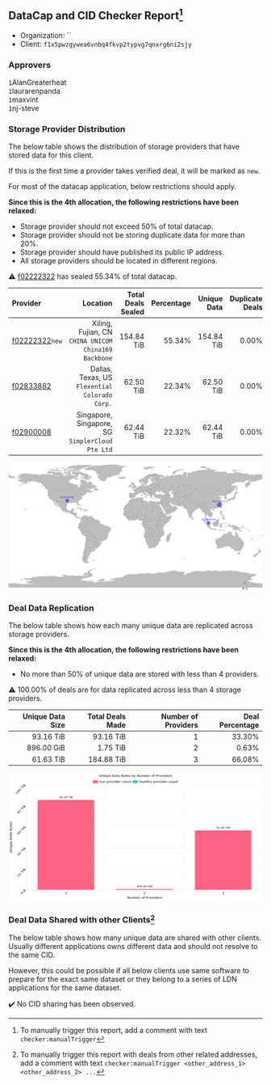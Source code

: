 ## DataCap and CID Checker Report[^1]
 - Organization: ``
 - Client: `f1x5pwzgywea6vnbq4fkvp2typvg7qnxrg6ni2sjy`
### Approvers
`1`AlanGreaterheat<br/>`1`laurarenpanda<br/>`1`maxvint<br/>`1`nj-steve


### Storage Provider Distribution
The below table shows the distribution of storage providers that have stored data for this client.

If this is the first time a provider takes verified deal, it will be marked as `new`.

For most of the datacap application, below restrictions should apply.

**Since this is the 4th allocation, the following restrictions have been relaxed:**
 - Storage provider should not exceed 50% of total datacap.
 - Storage provider should not be storing duplicate data for more than 20%.
 - Storage provider should have published its public IP address.
 - All storage providers should be located in different regions.

⚠️ [f02222322](https://filfox.info/en/address/f02222322) has sealed 55.34% of total datacap.

| Provider                                                    |                                                Location | Total Deals Sealed | Percentage | Unique Data | Duplicate Deals |
| :---------------------------------------------------------- | ------------------------------------------------------: | -----------------: | ---------: | ----------: | --------------: |
| [f02222322](https://filfox.info/en/address/f02222322)`new`  | Xiling, Fujian, CN<br/>`CHINA UNICOM China169 Backbone` |         154.84 TiB |     55.34% |  154.84 TiB |           0.00% |
| [f02833882](https://filfox.info/en/address/f02833882)       |       Dallas, Texas, US<br/>`Flexential Colorado Corp.` |          62.50 TiB |     22.34% |   62.50 TiB |           0.00% |
| [f02900008](https://filfox.info/en/address/f02900008)       |     Singapore, Singapore, SG<br/>`SimplerCloud Pte Ltd` |          62.44 TiB |     22.32% |   62.44 TiB |           0.00% |

<img src="https://raw.githubusercontent.com/data-preservation-programs/filplus-checker-assets/main/filecoin-project/filecoin-plus-large-datasets/issues/2263/1707117307202.png"/>

### Deal Data Replication
The below table shows how each many unique data are replicated across storage providers.


**Since this is the 4th allocation, the following restrictions have been relaxed:**
- No more than 50% of unique data are stored with less than 4 providers.

⚠️ 100.00% of deals are for data replicated across less than 4 storage providers.

| Unique Data Size | Total Deals Made | Number of Providers | Deal Percentage |
| ---------------: | ---------------: | ------------------: | --------------: |
|        93.16 TiB |        93.16 TiB |                   1 |          33.30% |
|       896.00 GiB |         1.75 TiB |                   2 |           0.63% |
|        61.63 TiB |       184.88 TiB |                   3 |          66.08% |

<img src="https://raw.githubusercontent.com/data-preservation-programs/filplus-checker-assets/main/filecoin-project/filecoin-plus-large-datasets/issues/2263/1707117307882.png"/>

### Deal Data Shared with other Clients[^3]
The below table shows how many unique data are shared with other clients.
Usually different applications owns different data and should not resolve to the same CID.

However, this could be possible if all below clients use same software to prepare for the exact same dataset or they belong to a series of LDN applications for the same dataset.

✔️ No CID sharing has been observed.

[^1]: To manually trigger this report, add a comment with text `checker:manualTrigger`

[^2]: Deals from those addresses are combined into this report as they are specified with `checker:manualTrigger`

[^3]: To manually trigger this report with deals from other related addresses, add a comment with text `checker:manualTrigger <other_address_1> <other_address_2> ...`
